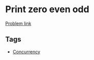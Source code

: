# Print zero even odd

[Problem link](https://leetcode.com/problems/print-zero-even-odd)

## Tags

* [Concurrency](/README.md#Concurrency)
